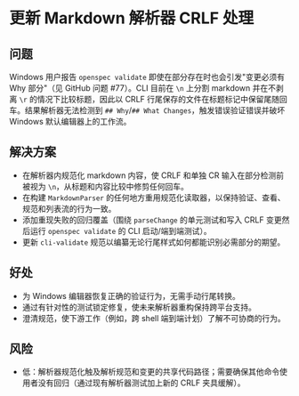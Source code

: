 # 更新 Markdown 解析器 CRLF 处理

## 问题
Windows 用户报告 `openspec validate` 即使在部分存在时也会引发"变更必须有 Why 部分"（见 GitHub 问题 #77）。CLI 目前在 `\n` 上分割 markdown 并在不剥离 `\r` 的情况下比较标题，因此以 CRLF 行尾保存的文件在标题标记中保留尾随回车。结果解析器无法检测到 `## Why`/`## What Changes`，触发错误验证错误并破坏 Windows 默认编辑器上的工作流。

## 解决方案
- 在解析器内规范化 markdown 内容，使 CRLF 和单独 CR 输入在部分检测前被视为 `\n`，从标题和内容比较中修剪任何回车。
- 在构建 `MarkdownParser` 的任何地方重用规范化读取器，以保持验证、查看、规范和列表流的行为一致。
- 添加重现失败的回归覆盖（围绕 `parseChange` 的单元测试和写入 CRLF 变更然后运行 `openspec validate` 的 CLI 启动/端到端测试）。
- 更新 `cli-validate` 规范以编纂无论行尾样式如何都能识别必需部分的期望。

## 好处
- 为 Windows 编辑器恢复正确的验证行为，无需手动行尾转换。
- 通过有针对性的测试锁定修复，使未来解析器重构保持跨平台支持。
- 澄清规范，使下游工作（例如，跨 shell 端到端计划）了解不可协商的行为。

## 风险
- 低：解析器规范化触及解析规范和变更的共享代码路径；需要确保其他命令使用者没有回归（通过现有解析器测试加上新的 CRLF 夹具缓解）。
